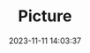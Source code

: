 ---
weight: 1
images:
- /images/edited/123.jpeg
title: Picture
date: 2023-11-11 14:03:37
tags:
- luminar
- work
---